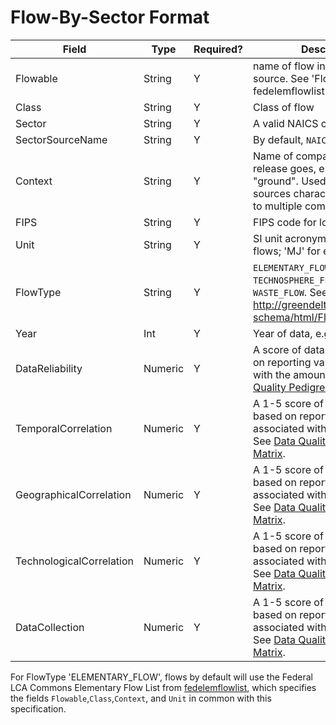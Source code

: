 # Flow-By-Sector Format

Field | Type | Required? | Description
----- | ---- | --------  | -----------
Flowable | String | Y | name of flow in its native source. See 'Flowable' in fedelemflowlist [FlowList](https://github.com/USEPA/Federal-LCA-Commons-Elementary-Flow-List/blob/master/format%20specs/FlowList.md)
Class | String | Y | Class of flow
Sector | String | Y | A valid NAICS code
SectorSourceName | String | Y | By default, `NAICS_2012_Code`
Context | String | Y | Name of compartment to which release goes, e.g. "air", "water", "ground". Used for inventory sources characterizing releases to multiple compartments.
FIPS | String | Y | FIPS code for location
Unit | String | Y | SI unit acronym. 'kg' for mass flows; 'MJ' for energy flows
FlowType | String | Y | `ELEMENTARY_FLOW`, `TECHNOSPHERE_FLOW`, or `WASTE_FLOW`. See <http://greendelta.github.io/olca-schema/html/FlowType.html>
Year | Int | Y | Year of data, e.g. `2010`
DataReliability | Numeric | Y | A score of data reliability based on reporting values associated with the amount. See [Data Quality Pedigree Matrix](../DataQualityPedigreeMatrix.md)
TemporalCorrelation |  Numeric | Y | A 1-5 score of data collection based on reporting values associated with the amount. See [Data Quality Pedigree Matrix](../DataQualityPedigreeMatrix.md).
GeographicalCorrelation |  Numeric | Y | A 1-5 score of data collection based on reporting values associated with the amount. See [Data Quality Pedigree Matrix](../DataQualityPedigreeMatrix.md).
TechnologicalCorrelation |  Numeric | Y | A 1-5 score of data collection based on reporting values associated with the amount. See [Data Quality Pedigree Matrix](../DataQualityPedigreeMatrix.md).
DataCollection | Numeric | Y | A 1-5 score of data collection based on reporting values associated with the amount. See [Data Quality Pedigree Matrix](../DataQualityPedigreeMatrix.md).

For FlowType 'ELEMENTARY_FLOW', flows by default will use the Federal LCA Commons Elementary Flow List from [fedelemflowlist](https://github.com/USEPA/Federal-LCA-Commons-Elementary-Flow-List),
which specifies the fields `Flowable`,`Class`,`Context`, and `Unit` in common with this specification.
